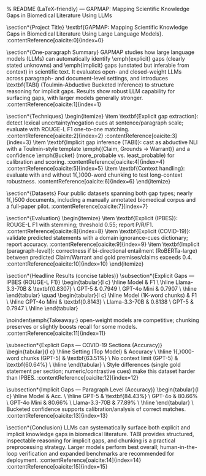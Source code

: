 % README (LaTeX-friendly) — GAPMAP: Mapping Scientific Knowledge Gaps in Biomedical Literature Using LLMs

\section*{Project Title}
\textbf{GAPMAP: Mapping Scientific Knowledge Gaps in Biomedical Literature Using Large Language Models}. :contentReference[oaicite:0]{index=0}

\section*{One-paragraph Summary}
GAPMAP studies how large language models (LLMs) can automatically identify \emph{explicit} gaps (clearly stated unknowns) and \emph{implicit} gaps (unstated but inferable from context) in scientific text. It evaluates open- and closed-weight LLMs across paragraph- and document-level settings, and introduces \textbf{TABI} (Toulmin-Abductive Bucketed Inference) to structure reasoning for implicit gaps. Results show robust LLM capability for surfacing gaps, with larger models generally stronger. :contentReference[oaicite:1]{index=1}

\section*{Techniques}
\begin{itemize}
  \item \textbf{Explicit gap extraction}: detect lexical uncertainty/negation cues at sentence/paragraph scale; evaluate with ROUGE-L F1 one-to-one matching. :contentReference[oaicite:2]{index=2} :contentReference[oaicite:3]{index=3}
  \item \textbf{Implicit gap inference (TABI)}: cast as abductive NLI with a Toulmin-style template \emph{(Claim, Grounds $\rightarrow$ Warrant)} and a confidence \emph{Bucket} (more\_probable vs. least\_probable) for calibration and scoring. :contentReference[oaicite:4]{index=4} :contentReference[oaicite:5]{index=5}
  \item \textbf{Context handling}: evaluate with and without 1{,}000-word chunking to test long-context robustness. :contentReference[oaicite:6]{index=6}
\end{itemize}

\section*{Datasets}
Four public datasets spanning both gap types; nearly 1{,}500 documents, including a manually annotated biomedical corpus and a full-paper pilot. :contentReference[oaicite:7]{index=7}

\section*{Evaluation}
\begin{itemize}
  \item \textbf{Explicit (IPBES)}: ROUGE-L F1 with stemming; threshold 0.55; report P/R/F1. :contentReference[oaicite:8]{index=8}
  \item \textbf{Explicit (COVID-19)}: validate predicted statements with a domain ignorance-cues dictionary; report accuracy. :contentReference[oaicite:9]{index=9}
  \item \textbf{Implicit (paragraph-level)}: correctness if bi-directional entailment (RoBERTa-large) between predicted Claim/Warrant and gold premises/claims exceeds 0.4. :contentReference[oaicite:10]{index=10}
\end{itemize}

\section*{Headline Results (concise tables)}
\subsection*{Explicit Gaps — IPBES (ROUGE-L F1)}
\begin{tabular}{l c}
\hline
Model & F1 \\
\hline
Llama-3.3-70B & \textbf{0.8307} \\
GPT-5 & 0.7949 \\
GPT-4o Mini & 0.7907 \\
\hline
\end{tabular}
\quad
\begin{tabular}{l c}
\hline
Model (1K-word chunks) & F1 \\
\hline
GPT-4o Mini & \textbf{0.8143} \\
Llama-3.3-70B & 0.8138 \\
GPT-5 & 0.7947 \\
\hline
\end{tabular}

\noindent\emph{Takeaway:} open-weight models are competitive; chunking preserves or slightly boosts recall for some models. :contentReference[oaicite:11]{index=11}

\subsection*{Explicit Gaps — COVID-19 Sections (Accuracy)}
\begin{tabular}{l c}
\hline
Setting (Top Model) & Accuracy \\
\hline
1{,}000-word chunks (GPT-5) & \textbf{63.51\%} \\
No context limit (GPT-5) & \textbf{60.64\%} \\
\hline
\end{tabular}
\\
Style differences (single gold statement per section; numeric/contrastive cues) make this dataset harder than IPBES. :contentReference[oaicite:12]{index=12}

\subsection*{Implicit Gaps — Paragraph Level (Accuracy)}
\begin{tabular}{l c}
\hline
Model & Acc. \\
\hline
GPT-5 & \textbf{84.43\%} \\
GPT-4o & 80.66\% \\
GPT-4o Mini & 80.66\% \\
Llama-3.3-70B & 77.89\% \\
\hline
\end{tabular}
\\
Bucketed confidence supports calibration/analysis of correct matches. :contentReference[oaicite:13]{index=13}

\section*{Conclusion}
LLMs can systematically surface both explicit and implicit knowledge gaps in biomedical literature. TABI provides structured, inspectable reasoning for implicit gaps, and chunking is a practical preprocessing strategy. Larger models perform best overall; human-in-the-loop verification and expanded benchmarks are recommended for deployment. :contentReference[oaicite:14]{index=14} :contentReference[oaicite:15]{index=15}
